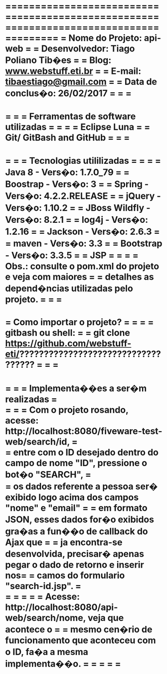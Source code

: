 =======================================================================================
=					Nome do Projeto: api-web  							              =
=					Desenvolvedor: Tiago Poliano Tib�es								  =
=					Blog: www.webstuff.eti.br										  =
=					E-mail: tibaestiago@gmail.com									  =
=					Data de conclus�o: 26/02/2017									  =
= 																					  =
=======================================================================================
=       																			  =
=                   Ferramentas de software utilizadas 								  =
= 																					  =
=                   Eclipse Luna   													  =
=                   Git/ GitBash and GitHub    										  =
=   																				  =
=======================================================================================
=                                                                                     =
=    		                  Tecnologias utililizadas 			                      =
= 																					  =
=     				Java 8 			- Vers�o: 1.7.0_79 								  =
=     				Boostrap 		- Vers�o: 3								          =
=     				Spring 			- Vers�o: 4.2.2.RELEASE 		                      =
=     				jQuery 	        - Vers�o: 1.10.2  							      =
=     				JBoss Wildfly   - Vers�o: 8.2.1 								      =
=                   log4j          	- Vers�o: 1.2.16  								  =
=					Jackson      	- Vers�o: 2.6.3  								  =
=					maven   		- Vers�o: 3.3                                 	  =
=                   Bootstrap       - Vers�o: 3.3.5 		                              =
=					JSP  															  =
= 																					  =
=                   Obs.: consulte o pom.xml do projeto e veja com maiores  		  =
= 					detalhes as depend�ncias utilizadas pelo projeto. 				  =
=  																					  =
=======================================================================================
=						      Como importar o projeto?             		              =
= 																					  =
= gitbash ou shell:  																  =
=     git clone https://github.com/webstuff-eti/???????????????????????????????????   =
=																					  =	
=======================================================================================
=																					  =
=						Implementa��es a ser�m realizadas							  =		 
=																					  =
=  Com o projeto rosando, acesse: http://localhost:8080/fiveware-test-web/search/id,  =     																			  
=  entre com o ID desejado dentro do campo de nome "ID", pressione o bot�o "SEARCH",  =																				  
=  os dados referente a pessoa ser� exibido logo acima dos campos "nome" e "email"    =
=  em formato JSON, esses dados for�o exibidos gra�as a fun��o de callback do Ajax que    =
=  ja encontra-se desenvolvida, precisar� apenas pegar o dado de retorno e inserir nos=
=  camos do formulario "search-id.jsp".												  =								  
=																					  =
=																					  =
=  Acesse: http://localhost:8080/api-web/search/nome, veja que acontece o	  =
=  mesmo cen�rio de funcionamento que aconteceu com o ID, fa�a a mesma implementa��o. =
=																					  =
=																	  				  =
=======================================================================================
